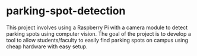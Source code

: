 # parking-spot-detection
This project involves using a Raspberry Pi with a camera module to detect parking spots using computer vision. The goal of the project is to develop a tool to allow students/faculty to easily find parking spots on campus using cheap hardware with easy setup.
